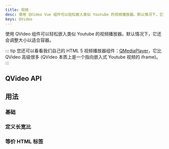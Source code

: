 ```yaml
---
title: 视频
desc: 使用 QVideo Vue 组件可以轻松嵌入类似 Youtube 的视频播放器。默认情况下，它还会调整大小以适合容器。
keys: QVideo
---
```


使用 QVideo 组件可以轻松嵌入类似 Youtube 的视频播放器。默认情况下，它还会调整大小以适合容器。

::: tip
您还可以看看我们自己的 HTML 5 视频播放器组件：[QMediaPlayer](https://github.com/quasarframework/app-extension-qmediaplayer)，它比 QVideo 高级很多 (QVideo 本质上是一个指向嵌入式 Youtube 视频的 iframe)。
:::

## QVideo API

<doc-api file="QVideo" />

## 用法

### 基础
<doc-example title="基础" file="QVideo/Basic" />

### 定义长宽比

<doc-example title="定义长宽比" file="QVideo/Ratio" />

### 等价 HTML 标签
<doc-example title="HTML 标签" file="QVideo/HtmlMarkup" />
